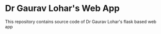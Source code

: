 # Dr Gaurav Lohar's Web App
This repository contains source code of Dr Gaurav Lohar's flask based web app
